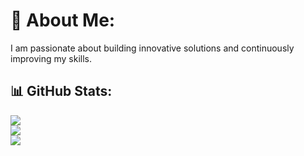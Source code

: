 # 💫 About Me:
I am passionate about building innovative solutions and continuously improving my skills.


## 📊 GitHub Stats:
![](https://github-readme-stats.vercel.app/api?username=mordvn&theme=dark&hide_border=false&include_all_commits=false&count_private=false)<br/>
![](https://github-readme-streak-stats.herokuapp.com/?user=mordvn&theme=dark&hide_border=false)<br/>
![](https://github-readme-stats.vercel.app/api/top-langs/?username=mordvn&theme=dark&hide_border=false&include_all_commits=false&count_private=false&layout=compact)
